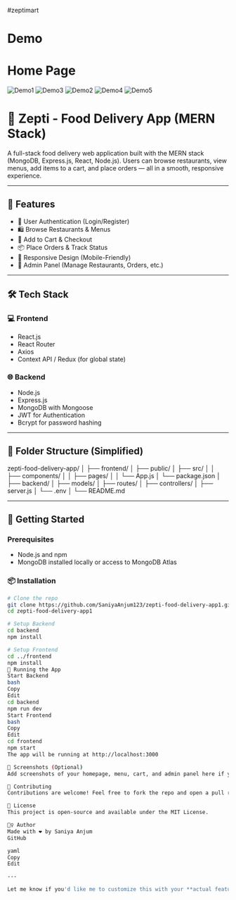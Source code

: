 #zeptimart
# Demo
# Home Page

![Demo1](../Demo1.png)
![Demo3](../Demo3.png)
![Demo2](../Demo2.png)
![Demo4](../Demo4.png)
![Demo5](../Demo5.png)

# 🍔 Zepti - Food Delivery App (MERN Stack)

A full-stack food delivery web application built with the MERN stack (MongoDB, Express.js, React, Node.js). Users can browse restaurants, view menus, add items to a cart, and place orders — all in a smooth, responsive experience.

---

## 🚀 Features

- 🔐 User Authentication (Login/Register)
- 🛍️ Browse Restaurants & Menus
- 🛒 Add to Cart & Checkout
- 📦 Place Orders & Track Status
- 📱 Responsive Design (Mobile-Friendly)
- 🧑 Admin Panel (Manage Restaurants, Orders, etc.)

---

## 🛠 Tech Stack

### 💻 Frontend
- React.js
- React Router
- Axios
- Context API / Redux (for global state)

### 🌐 Backend
- Node.js
- Express.js
- MongoDB with Mongoose
- JWT for Authentication
- Bcrypt for password hashing

---

## 📂 Folder Structure (Simplified)

zepti-food-delivery-app/ │ ├── frontend/ │ ├── public/ │ ├── src/ │ │ ├── components/ │ │ ├── pages/ │ │ └── App.js │ └── package.json │ ├── backend/ │ ├── models/ │ ├── routes/ │ ├── controllers/ │ ├── server.js │ └── .env │ └── README.md

---

## 🧪 Getting Started

### Prerequisites
- Node.js and npm
- MongoDB installed locally or access to MongoDB Atlas

### 📦 Installation

```bash
# Clone the repo
git clone https://github.com/SaniyaAnjum123/zepti-food-delivery-app1.git
cd zepti-food-delivery-app1

# Setup Backend
cd backend
npm install

# Setup Frontend
cd ../frontend
npm install
🚀 Running the App
Start Backend
bash
Copy
Edit
cd backend
npm run dev
Start Frontend
bash
Copy
Edit
cd frontend
npm start
The app will be running at http://localhost:3000

📸 Screenshots (Optional)
Add screenshots of your homepage, menu, cart, and admin panel here if you have them.

🤝 Contributing
Contributions are welcome! Feel free to fork the repo and open a pull request.

📄 License
This project is open-source and available under the MIT License.

🙋‍♀️ Author
Made with ❤️ by Saniya Anjum
GitHub

yaml
Copy
Edit

---

Let me know if you'd like me to customize this with your **actual features**, **live demo link**, 

